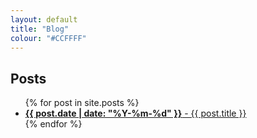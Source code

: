 ```yaml
---
layout: default
title: "Blog"
colour: "#CCFFFF"
---
```


## Posts

<ul>
  {% for post in site.posts %}
    <li>
      <a href="{{ site.baseurl }}{{ post.url }}"><strong>{{ post.date | date: "%Y-%m-%d" }}</strong> - {{ post.title }}</a>
    </li>
  {% endfor %}
</ul>